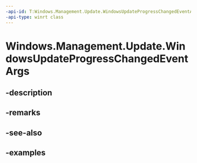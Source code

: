 ```yaml
---
-api-id: T:Windows.Management.Update.WindowsUpdateProgressChangedEventArgs
-api-type: winrt class
---
```


# Windows.Management.Update.WindowsUpdateProgressChangedEventArgs

<!--
public sealed class WindowsUpdateProgressChangedEventArgs
-->


## -description

## -remarks

## -see-also

## -examples


